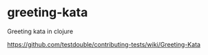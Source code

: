 # greeting-kata

Greeting kata in clojure

https://github.com/testdouble/contributing-tests/wiki/Greeting-Kata

